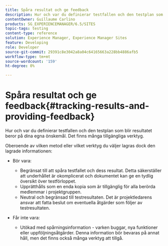 ```yaml
---
title: Spåra resultat och ge feedback
description: Hur och var du definierar testfallen och den testplan som blir resultatet avgör du själv
contentOwner: Guillaume Carlino
products: SG_EXPERIENCEMANAGER/6.5/SITES
topic-tags: testing
content-type: reference
solution: Experience Manager, Experience Manager Sites
feature: Developing
role: Developer
source-git-commit: 29391c8e3042a8a04c64165663a228bb4886afb5
workflow-type: tm+mt
source-wordcount: '159'
ht-degree: 0%

---
```


# Spåra resultat och ge feedback{#tracking-results-and-providing-feedback}

Hur och var du definierar testfallen och den testplan som blir resultatet beror på dina egna önskemål. Det finns många tillgängliga verktyg.

Oberoende av vilken metod eller vilket verktyg du väljer lagras dock den lagrade informationen:

* Bör vara:

   * Begränsat till att spåra testfallet och dess resultat. Detta säkerställer att underhållet är okomplicerat och dokumentet kan ge en tydlig översikt över testförloppet.
   * Upprätthålls som en enda kopia som är tillgänglig för alla berörda medlemmar i projektgruppen.
   * Neutral och begränsad till testresultaten. Det är projektledarens ansvar att fatta beslut om eventuella åtgärder som följer av testresultaten.

* Får inte vara:

   * Utökad med spårningsinformation - varken buggar, nya funktioner eller uppföljningsåtgärder. Denna information bör bevaras på annat håll, men det finns också många verktyg att tillgå.
